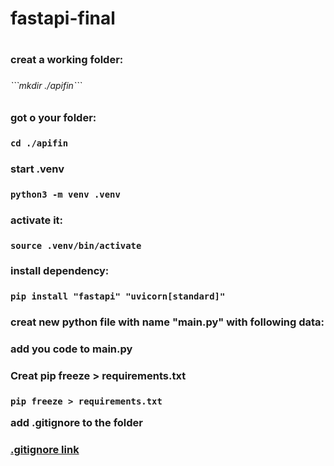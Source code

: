 
<h1> fastapi-final <h1>

<h3> creat a working folder:<h3>

<h6>```mkdir ./apifin```<h6>

<h3> got o your folder:  <h3>

```cd ./apifin```

<h3>start .venv<h3>

```python3 -m venv .venv```

<h3>activate it:<h3> 

```source .venv/bin/activate```

<h3> install dependency:<h3>

```pip install "fastapi" "uvicorn[standard]"```

<h3>creat new python file with name "main.py" with following data: <h3>

add you code to main.py

<h3>Creat pip freeze > requirements.txt<h3> 

```pip freeze > requirements.txt```

 add .gitignore to the folder <h3>
 
[.gitignore link](https://github.com/github/gitignore/blob/main/Python.gitignore)




